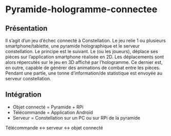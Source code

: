 # Pyramide-hologramme-connectee

## Présentation

Il s’agit d’un jeu d’échec connecté à Constellation. Le jeu relie 1 ou plusieurs smartphone/tablette, une pyramide holographique et le serveur constellation.
Le principe est le suivant. Le (ou les joueurs), déplace ses pièces sur l’application smartphone réalisée en 2D. Les déplacements sont alors répercutés sur le jeu en 3D affiché par l’hologramme. Ce dernier est, en outre, capable de générer des animations de combat entre les pièces. Pendant une partie, une tonne d’information/de statistique est envoyée au serveur constellation.

## Intégration

- Objet connecté = Pyramide + RPi
- Télécommande = Application Androïd
- Serveur = Constellation sur un PC ou sur RPi de la pyramide

Télécommande <-> serveur <-> objet connecté

